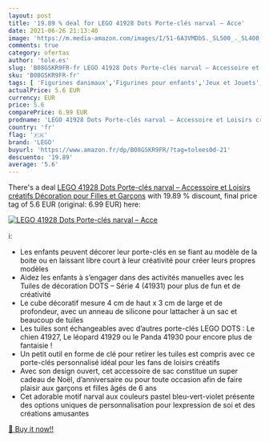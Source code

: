 ```yaml
---
layout: post
title: '19.89 % deal for LEGO 41928 Dots Porte-clés narval – Acce'
date: 2021-06-26 21:13:40
image: 'https://m.media-amazon.com/images/I/51-6A3VMDbS._SL500_._SL400_.jpg'
comments: true
category: ofertas
author: 'tole.es'
slug: 'B08GSKR9FR-fr LEGO 41928 Dots Porte-clés narval – Accessoire et Loisirs...'
sku: 'B08GSKR9FR-fr'
tags: [ 'Figurines danimaux','Figurines pour enfants','Jeux et Jouets','Jeux et jouets','lego', ]
actualPrice: 5.6 EUR
currency: EUR
price: 5.6
comparePrice: 6.99 EUR
prodname: 'LEGO 41928 Dots Porte-clés narval – Accessoire et Loisirs créatifs  Décoration pour Filles et Garçons'
country: 'fr'
flag: '🇫🇷'
brand: 'LEGO'
buyurl: 'https://www.amazon.fr/dp/B08GSKR9FR/?tag=tolees0d-21'
descuento: '19.89'
average: '5.6'
---
```


There's a deal [LEGO 41928 Dots Porte-clés narval – Accessoire et Loisirs créatifs  Décoration pour Filles et Garçons](https://www.amazon.fr/dp/B08GSKR9FR/?tag=tolees0d-21)  with  19.89 % discount, final price tag of  5.6 EUR (original: 6.99 EUR) here:

[![LEGO 41928 Dots Porte-clés narval – Acce](https://m.media-amazon.com/images/I/51-6A3VMDbS._SL500_._SL400_.jpg)](https://www.amazon.fr/dp/B08GSKR9FR/?tag=tolees0d-21)

ℹ️:

- Les enfants peuvent décorer leur porte-clés en se fiant au modèle de la boite ou en laissant libre court à leur créativité pour créer leurs propres modèles
- Aidez les enfants à s’engager dans des activités manuelles avec les Tuiles de décoration DOTS – Série 4 (41931) pour plus de fun et de créativité
- Le cube décoratif mesure 4 cm de haut x 3 cm de large et de profondeur, avec un anneau de silicone pour lattacher à un sac et beaucoup de tuiles
- Les tuiles sont échangeables avec d’autres porte-clés LEGO DOTS : Le chien 41927, Le léopard 41929 ou le Panda 41930 pour encore plus de fantaisie !
- Un petit outil en forme de clé pour retirer les tuiles est compris avec ce porte-clés personnalisé idéal pour les fans de loisirs créatifs
- Avec son design ouvert, cet accessoire de sac constitue un super cadeau de Noël, d’anniversaire ou pour toute occasion afin de faire plaisir aux garçons et filles âgés de 6 ans
- Cet adorable motif narval aux couleurs pastel bleu-vert-violet présente des options uniques de personnalisation pour lexpression de soi et des créations amusantes

[🛒 Buy it now!!](https://www.amazon.fr/dp/B08GSKR9FR/?tag=tolees0d-21)

